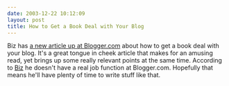```yaml
---
date: 2003-12-22 10:12:09
layout: post
title: How to Get a Book Deal with Your Blog
---
```


Biz has [a new article up at Blogger.com](http://help.blogger.com/bin/answer.py?answer=674&topic=-1) about how to get a book deal with your blog. It's a great tongue in cheek article that makes for an amusing read, yet brings up some really relevant points at the same time. According to [Biz](http://www.bizstone.com/) he doesn't have a real job function at Blogger.com. Hopefully that means he'll have plenty of time to write stuff like that.
